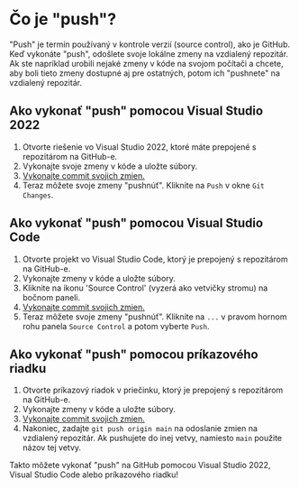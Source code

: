 # Čo je "push"?

"Push" je termín používaný v kontrole verzií (source control), ako je GitHub. Keď vykonáte "push", odošlete svoje lokálne zmeny na vzdialený repozitár. Ak ste napríklad urobili nejaké zmeny v kóde na svojom počítači a chcete, aby boli tieto zmeny dostupné aj pre ostatných, potom ich "pushnete" na vzdialený repozitár.

## Ako vykonať "push" pomocou Visual Studio 2022

1. Otvorte riešenie vo Visual Studio 2022, ktoré máte prepojené s repozitárom na GitHub-e.
2. Vykonajte svoje zmeny v kóde a uložte súbory.
3. [Vykonajte commit svojich zmien.](/lekcie/What_is_commit.md)
4. Teraz môžete svoje zmeny "pushnúť". Kliknite na `Push` v okne `Git Changes`.

## Ako vykonať "push" pomocou Visual Studio Code

1. Otvorte projekt vo Visual Studio Code, ktorý je prepojený s repozitárom na GitHub-e.
2. Vykonajte zmeny v kóde a uložte súbory.
3. Kliknite na ikonu 'Source Control' (vyzerá ako vetvičky stromu) na bočnom paneli.
4. [Vykonajte commit svojich zmien.](/lekcie/What_is_commit.md)
5. Teraz môžete svoje zmeny "pushnúť". Kliknite na `...` v pravom hornom rohu panela `Source Control` a potom vyberte `Push`.

## Ako vykonať "push" pomocou príkazového riadku

1. Otvorte príkazový riadok v priečinku, ktorý je prepojený s repozitárom na GitHub-e.
2. Vykonajte zmeny v kóde a uložte súbory.
3. [Vykonajte commit svojich zmien.](/lekcie/What_is_commit.md)
4. Nakoniec, zadajte `git push origin main` na odoslanie zmien na vzdialený repozitár. Ak pushujete do inej vetvy, namiesto `main` použite názov tej vetvy.

Takto môžete vykonať "push" na GitHub pomocou Visual Studio 2022, Visual Studio Code alebo príkazového riadku!
